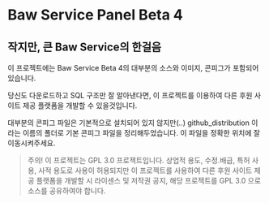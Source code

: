 # Baw Service Panel Beta 4
## 작지만, 큰 Baw Service의 한걸음

이 프로젝트에는 Baw Service Beta 4의 대부분의 소스와 이미지, 콘피그가 포함되어 있습니다.

당신도 다운로드하고 SQL 구조만 잘 알아낸다면, 이 프로젝트를 이용하여 다른 후원 사이트 제공 플랫폼을 개발할 수 있을것입니다.

대부분의 콘피그 파일은 기본적으로 설치되어 있지 않지만(..) github_distribution 이라는 이름의 폴더로 기본 콘피그 파일을 정리해두었습니다.
이 파일을 정확한 위치에 잘 이동시켜주세요.

> 주의! 이 프로젝트는 GPL 3.0 프로젝트입니다.
상업적 용도, 수정.배급, 특허 사용, 사적 용도로 사용이 허용되지만
이 프로젝트를 사용하여 다른 후원 사이트 제공 플랫폼을 개발할 시 라이센스 및 저작권 공지, 해당 프로젝트를 GPL 3.0 으로 소스를 공유하여야 합니다.
